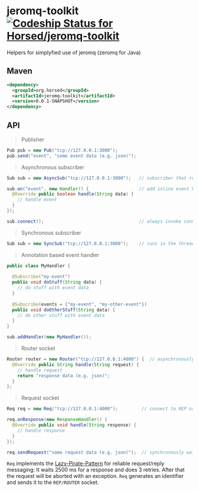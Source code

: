 jeromq-toolkit [ ![Codeship Status for Horsed/jeromq-toolkit](https://www.codeship.io/projects/360e9470-3505-0132-220b-1a38199b7ef2/status)](https://www.codeship.io/projects/40892)
==============

Helpers for simplyfied use of jeromq (zeromq for Java)

## Maven

```xml
<dependency>
  <groupId>org.horsed</groupId>
  <artifactId>jeromq-toolkit</artifactId>
  <version>0.0.1-SNAPSHOT</version>
</dependency>
```

## API

> Publisher

```java
Pub pub = new Pub("tcp://127.0.0.1:3000");
pub.send("event", "some event data (e.g. json)");
```

> Asynchronous subscriber

```java
Sub sub = new AsyncSub("tcp://127.0.0.1:3000");   // subscriber that runs in its own thread

sub.on("event", new Handler() {                   // add inline event handler
  @Override public boolean handle(String data) {
    // handle event
  }
});

sub.connect();                                    // always invoke connect :-)
```

> Synchronous subscriber

```java
Sub sub = new SyncSub("tcp://127.0.0.1:3000");    // runs in the thread it is created in and thus blocks this thread
```

> Annotation based event handler

```java
public class MyHandler {
  
  @Subscribe("my-event")
  public void doStuff(String data) {
    // do stuff with event data
  }
  
  @Subscribe(events = {"my-event", "my-other-event"})
  public void doOtherStuff(String data) {
    // do other stuff with event data
  }
}

sub.addHandler(new MyHandler());
```

> Router socket

```java
Router router = new Router("tcp://127.0.0.1:4000") {  // asynchronously handles incoming requests
  @Override public String handle(String request) {
    // handle request
    return "response data (e.g. json)";
  }
};
```

> Request socket

```java
Req req = new Req("tcp://127.0.0.1:4000");         // connect to REP or ROUTER socket

req.onResponse(new ResponseHandler() {
  @Override public void handle(String response) {
    // handle response
  }
});

req.sendRequest("some request data (e.g. json)");  // synchronously waits for the response
```

```Req``` implements the [Lazy-Pirate-Pattern](http://zguide.zeromq.org/page:all#Client-Side-Reliability-Lazy-Pirate-Pattern) for reliable request/reply messaging: It waits 2500 ms for a response and does 3 retries. After that the request will be aborted with an exception. ```Req``` generates an identifier and sends it to the ```REP/ROUTER``` socket.

